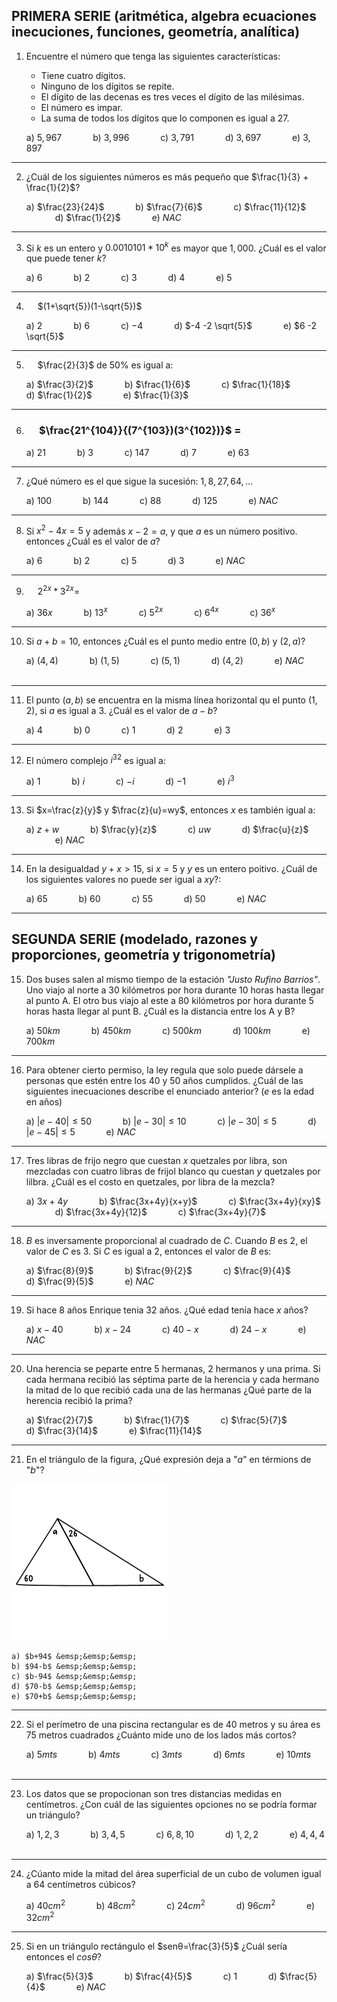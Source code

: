 ## **PRIMERA SERIE (aritmética, algebra ecuaciones inecuciones, funciones, geometría, analítica)**


1. Encuentre el número que tenga las siguientes características:

   * Tiene cuatro dígitos.
   * Ninguno de los dígitos se repite.
   * El dígito de las decenas es tres veces el dígito de las milésimas.
   * El número es impar.
   * La suma de todos los dígitos que lo componen es igual a 27.

    a) $5,967$ &emsp;&emsp;&emsp;
    b) $3,996$ &emsp;&emsp;&emsp;
    c) $3,791$ &emsp;&emsp;&emsp;
    d) $3,697$ &emsp;&emsp;&emsp;
    e) $3,897$
---
2. ¿Cuál de los siguientes números es más pequeño que $\frac{1}{3} + \frac{1}{2}$?
 
   a) $\frac{23}{24}$ &emsp;&emsp;&emsp;
   b) $\frac{7}{6}$ &emsp;&emsp;&emsp;
   c) $\frac{11}{12}$ &emsp;&emsp;&emsp;
   d) $\frac{1}{2}$ &emsp;&emsp;&emsp;
   e) $NAC$    
---
3. Si $k$ es un entero y $0.0010101 * 10^k$ es mayor que $1,000$. ¿Cuál es el valor que puede tener $k$?  
   
    a) $6$ &emsp;&emsp;&emsp;
    b) $2$ &emsp;&emsp;&emsp;
    c) $3$ &emsp;&emsp;&emsp;
    d) $4$ &emsp;&emsp;&emsp;
    e) $5$ &emsp;&emsp;&emsp;
---
4. &emsp; $(1+\sqrt{5})(1-\sqrt{5})$

    a) $2$ &emsp;&emsp;&emsp;
    b) $6$ &emsp;&emsp;&emsp;
    c) $-4$ &emsp;&emsp;&emsp;
    d) $-4 -2 \sqrt{5}$ &emsp;&emsp;&emsp;
    e) $6 -2 \sqrt{5}$ &emsp;&emsp;&emsp;
---
5. &emsp; $\frac{2}{3}$ de $50$% es igual a:

    a) $\frac{3}{2}$ &emsp;&emsp;&emsp;
    b) $\frac{1}{6}$ &emsp;&emsp;&emsp;
    c) $\frac{1}{18}$ &emsp;&emsp;&emsp;
    d) $\frac{1}{2}$ &emsp;&emsp;&emsp;
    e) $\frac{1}{3}$ &emsp;&emsp; &emsp;
---
6. ### &emsp; $\frac{21^{104}}{(7^{103})(3^{102})}$ =

    a) $21$ &emsp;&emsp;&emsp;
    b) $3$ &emsp;&emsp;&emsp;
    c) $147$ &emsp;&emsp;&emsp;
    d) $7$ &emsp;&emsp;&emsp;
    e) $63$ &emsp;&emsp;&emsp;
---
7. ¿Qué número es el que sigue la sucesión: $1, 8, 27, 64, ...$

    a) $100$ &emsp;&emsp;&emsp;
    b) $144$ &emsp;&emsp;&emsp;
    c) $88$ &emsp;&emsp;&emsp;
    d) $125$ &emsp;&emsp;&emsp;
    e) $NAC$ &emsp;&emsp;&emsp;

---
8. Si $x^2 -4x = 5$ y además $x-2=a$, y que $a$ es un número positivo. entonces ¿Cuál es el valor de $a$?

    a) $6$ &emsp;&emsp;&emsp;
    b) $2$ &emsp;&emsp;&emsp;
    c) $5$ &emsp;&emsp;&emsp;
    d) $3$ &emsp;&emsp;&emsp;
    e) $NAC$ &emsp;&emsp;&emsp;    

---
9. &emsp; $2^{2x}*3^{2x}=$ 

    a) $36x$ &emsp;&emsp;&emsp;
    b) $13^x$ &emsp;&emsp;&emsp;
    c) $5^{2x}$ &emsp;&emsp;&emsp;
    c) $6^{4x}$ &emsp;&emsp;&emsp;
    c) $36^{x}$ &emsp;&emsp;&emsp;

---
10. Si $a+b= 10$, entonces ¿Cuál es el punto medio entre $(0,b)$ y $(2,a)$?

    a) $(4,4)$ &emsp;&emsp;&emsp;
    b) $(1,5)$ &emsp;&emsp;&emsp;
    c) $(5,1)$ &emsp;&emsp;&emsp;
    d) $(4,2)$ &emsp;&emsp;&emsp;
    e) $NAC$ &emsp;&emsp;&emsp;

---
11. El punto $(a,b)$ se encuentra en la misma línea horizontal qu el punto $(1,2)$, si $a$ es igual a $3$. ¿Cuál es el valor de $a-b$?

    a) $4$ &emsp;&emsp;&emsp;
    b) $0$ &emsp;&emsp;&emsp;
    c) $1$ &emsp;&emsp;&emsp;
    d) $2$ &emsp;&emsp;&emsp;
    e) $3$ &emsp;&emsp;&emsp;

---
12. El número complejo $i^{32}$ es igual a:

    a) $1$ &emsp;&emsp;&emsp;
    b) $i$ &emsp;&emsp;&emsp;
    c) $-i$ &emsp;&emsp;&emsp;
    d) $-1$ &emsp;&emsp;&emsp;
    e) $i^3$ &emsp;&emsp;&emsp;

---
13. Si $x=\frac{z}{y}$ y $\frac{z}{u}=wy$, entonces $x$ es también igual a:

    a) $z+w$ &emsp;&emsp;&emsp;
    b) $\frac{y}{z}$ &emsp;&emsp;&emsp;
    c) $uw$ &emsp;&emsp;&emsp;
    d) $\frac{u}{z}$ &emsp;&emsp;&emsp;
    e) $NAC$ &emsp;&emsp;&emsp;

---
14. En la desigualdad $y+x > 15$, si $x=5$ y $y$ es un entero poitivo. ¿Cuál de los siguientes valores no puede ser igual a $xy$?:  
    
    a) $65$ &emsp;&emsp;&emsp;
    b) $60$ &emsp;&emsp;&emsp;
    c) $55$ &emsp;&emsp;&emsp;
    d) $50$ &emsp;&emsp;&emsp;
    e) $NAC$ &emsp;&emsp;&emsp;

---
## **SEGUNDA SERIE (modelado, razones y proporciones, geometría y trigonometría)**

15. Dos buses salen al mismo tiempo de la estación *"Justo Rufino Barrios"*. Uno  viajo al norte a 30 kilómetros por hora durante 10 horas hasta llegar al punto A. El otro bus viajo al este a 80 kilómetros por hora durante 5 horas hasta llegar al punt B. ¿Cuál es la distancia entre los  A y B?  
    
    a) $50 km$ &emsp;&emsp;&emsp;
    b) $450 km$ &emsp;&emsp;&emsp;
    c) $500 km$ &emsp;&emsp;&emsp;
    d) $100 km$ &emsp;&emsp;&emsp;
    e) $700 km$ &emsp;&emsp;&emsp;

---
16. Para obtener cierto permiso, la ley regula que solo puede dársele a personas que estén entre los 40 y 50 años cumplidos. ¿Cuál de las siguientes inecuaciones describe el enunciado anterior? ($e$ es la edad en años)

    a) $|e-40| \leq 50$ &emsp;&emsp;&emsp;
    b) $|e-30| \leq 10$ &emsp;&emsp;&emsp;
    c) $|e-30| \leq 5$ &emsp;&emsp;&emsp;
    d) $|e-45| \leq 5$ &emsp;&emsp;&emsp;
    e) $NAC$ &emsp;&emsp;&emsp;

---
17. Tres libras de frijo negro que cuestan $x$ quetzales por libra, son mezcladas con cuatro libras de frijol blanco qu cuestan $y$ quetzales por lilbra. ¿Cuál es el costo en quetzales, por libra de la mezcla?

    a) $3x+4y$ &emsp;&emsp;&emsp; 
    b) $\frac{3x+4y}{x+y}$ &emsp;&emsp;&emsp; 
    c) $\frac{3x+4y}{xy}$ &emsp;&emsp;&emsp; 
    d) $\frac{3x+4y}{12}$ &emsp;&emsp;&emsp; 
    c) $\frac{3x+4y}{7}$ &emsp;&emsp;&emsp; 

---
18. $B$ es inversamente proporcional al cuadrado de $C$. Cuando $B$ es $2$, el valor de $C$ es $3$. Si $C$ es igual a $2$, entonces el valor de $B$ es:

    a) $\frac{8}{9}$ &emsp;&emsp;&emsp;
    b) $\frac{9}{2}$ &emsp;&emsp;&emsp;
    c) $\frac{9}{4}$ &emsp;&emsp;&emsp;
    d) $\frac{9}{5}$ &emsp;&emsp;&emsp;
    e) $NAC$ &emsp;&emsp;&emsp;

---
19. Si hace $8$ años Enrique tenia 32 años. ¿Qué edad tenía hace $x$ años?

    a) $x-40$ &emsp;&emsp;&emsp;
    b) $x-24$ &emsp;&emsp;&emsp;
    c) $40-x$ &emsp;&emsp;&emsp;
    d) $24-x$ &emsp;&emsp;&emsp;
    e) $NAC$ &emsp;&emsp;&emsp;

---
20. Una herencia se peparte entre 5 hermanas, 2 hermanos y una prima. Si cada hermana recibió las séptima parte de la herencia y cada hermano la mitad de lo que recibió  cada una de las hermanas ¿Qué parte de la herencia recibió la prima?

    a) $\frac{2}{7}$ &emsp;&emsp;&emsp;
    b) $\frac{1}{7}$ &emsp;&emsp;&emsp;
    c) $\frac{5}{7}$ &emsp;&emsp;&emsp;
    d) $\frac{3}{14}$ &emsp;&emsp;&emsp;
    e) $\frac{11}{14}$ &emsp;&emsp;&emsp;

---
21. En el triángulo de la figura, ¿Qué expresión deja a "$a$" en térmions de "$b$"?   
<img src="../imagenes/triangulo1.png" alt="Descripción" width="250"/>

    a) $b+94$ &emsp;&emsp;&emsp;
    b) $94-b$ &emsp;&emsp;&emsp;
    c) $b-94$ &emsp;&emsp;&emsp;
    d) $70-b$ &emsp;&emsp;&emsp;
    e) $70+b$ &emsp;&emsp;&emsp;

---
22. Si el perímetro de una piscina rectangular es de 40 metros y su área es 75 metros cuadrados ¿Cuánto mide uno de los lados más cortos?

    a) $5 mts$ &emsp;&emsp;&emsp;
    b) $4 mts$ &emsp;&emsp;&emsp;
    c) $3 mts$ &emsp;&emsp;&emsp;
    d) $6 mts$ &emsp;&emsp;&emsp;
    e) $10 mts$ &emsp;&emsp;&emsp;

---
23. Los datos que se propocionan son tres distancias medidas en centímetros. ¿Con cuál de las siguientes opciones no se podría formar un triángulo?

    a) $1,2,3$ &emsp;&emsp;&emsp;
    b) $3,4,5$ &emsp;&emsp;&emsp;
    c) $6,8,10$ &emsp;&emsp;&emsp;
    d) $1,2,2$ &emsp;&emsp;&emsp;
    e) $4,4,4$ &emsp;&emsp;&emsp;

---
24. ¿Cúanto mide la mitad del área superficial de un cubo de volumen igual a $64$ centímetros cúbicos?

    a) $40 cm^2$ &emsp;&emsp;&emsp;
    b) $48 cm^2$ &emsp;&emsp;&emsp;
    c) $24 cm^2$ &emsp;&emsp;&emsp;
    d) $96 cm^2$ &emsp;&emsp;&emsp;
    e) $32 cm^2$ &emsp;&emsp;&emsp;

---
25. Si en un triángulo rectángulo el $senθ=\frac{3}{5}$ ¿Cuál sería entonces el $cosθ$?

    a) $\frac{5}{3}$ &emsp;&emsp;&emsp;
    b) $\frac{4}{5}$ &emsp;&emsp;&emsp;
    c) $1$ &emsp;&emsp;&emsp;
    d) $\frac{5}{4}$ &emsp;&emsp;&emsp;
    e) $NAC$ &emsp;&emsp;&emsp;




